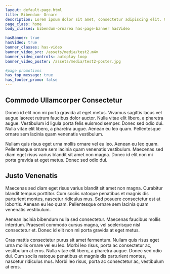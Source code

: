 ```yaml
---
layout: default-page.html
title: Bibendum- Ornare
description: Lorem ipsum dolor sit amet, consectetur adipiscing elit. Curabitur blandit tempus porttitor..
page_class: home
body_classes: bibendum-ornarea has-page-banner hasVideo

hasBanner: true
hasVideo: true
banner_classes: has-video
banner_video_src: /assets/media/test2.m4v
banner_video_controls: autoplay loop
banner_video_poster: /assets/media/test2-poster.jpg

#page promotions
has_top_message: true
has_footer_promo: false
---
```


## Commodo Ullamcorper Consectetur
Donec id elit non mi porta gravida at eget metus. Vivamus sagittis lacus vel augue laoreet rutrum faucibus dolor auctor. Nulla vitae elit libero, a pharetra augue. Vestibulum id ligula porta felis euismod semper. Donec sed odio dui. Nulla vitae elit libero, a pharetra augue. Aenean eu leo quam. Pellentesque ornare sem lacinia quam venenatis vestibulum.

Nullam quis risus eget urna mollis ornare vel eu leo. Aenean eu leo quam. Pellentesque ornare sem lacinia quam venenatis vestibulum. Maecenas sed diam eget risus varius blandit sit amet non magna. Donec id elit non mi porta gravida at eget metus. Donec sed odio dui.

<div class="youtube-video" data-video-tn="/assets/images/video-tns/video1.jpg" data-video-id="pyaVuA1D17U" data-additional-attributes="?enablejsapi=1&rel=0"></div>

## Justo Venenatis
Maecenas sed diam eget risus varius blandit sit amet non magna. Curabitur blandit tempus porttitor. Cum sociis natoque penatibus et magnis dis parturient montes, nascetur ridiculus mus. Sed posuere consectetur est at lobortis. Aenean eu leo quam. Pellentesque ornare sem lacinia quam venenatis vestibulum.

Aenean lacinia bibendum nulla sed consectetur. Maecenas faucibus mollis interdum. Praesent commodo cursus magna, vel scelerisque nisl consectetur et. Donec id elit non mi porta gravida at eget metus.

Cras mattis consectetur purus sit amet fermentum. Nullam quis risus eget urna mollis ornare vel eu leo. Morbi leo risus, porta ac consectetur ac, vestibulum at eros. Nulla vitae elit libero, a pharetra augue. Donec sed odio dui. Cum sociis natoque penatibus et magnis dis parturient montes, nascetur ridiculus mus. Morbi leo risus, porta ac consectetur ac, vestibulum at eros.

<div class="youtube-video" data-video-tn="/assets/images/video-tns/video2.jpg" data-video-id="8xXeT2N-_YE" data-additional-attributes="?enablejsapi=1&rel=0"></div>
